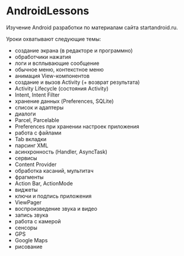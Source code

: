 # AndroidLessons
Изучение Android разработки по материалам сайта startandroid.ru.

Уроки охватывают следующие темы:
- создание экрана (в редакторе и программно) 
- обработчики нажатия
- логи и всплывающие сообщение
- обычное меню, контекстное меню
- анимация View-компонентов
- создание и вызов Activity (+ возврат результата)
- Activity Lifecycle (состояния Activity)
- Intent, Intent Filter
- хранение данных (Preferences, SQLite)
- список и адаптеры
- диалоги
- Parcel, Parcelable
- Preferences при хранении настроек приложения
- работа с файлами
- Tab вкладки
- парсинг XML
- асинхронность (Handler, AsyncTask)
- сервисы
- Content Provider
- обработка касаний, мультитач
- фрагменты
- Action Bar, ActionMode
- виджеты
- ключи и подпись приложения
- ViewPager
- воспроизведение звука и видео
- запись звука
- работа с камерой
- сенсоры
- GPS
- Google Maps
- рисование 
